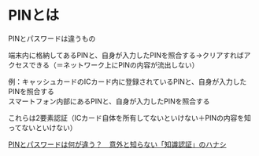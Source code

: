 # PINとは

PINとパスワードは違うもの  

端末内に格納してあるPINと、自身が入力したPINを照合する→クリアすればアクセスできる（＝ネットワーク上にPINの内容が流出しない）  


例：キャッシュカードのICカード内に登録されているPINと、自身が入力したPINを照合する  
スマートフォン内部にあるPINと、自身が入力したPINを照合する  

これらは2要素認証（ICカード自体を所有してないといけない＋PINの内容を知ってないといけない）  


[PINとパスワードは何が違う？　意外と知らない「知識認証」のハナシ](https://www.itmedia.co.jp/news/articles/1902/20/news014_2.html)
